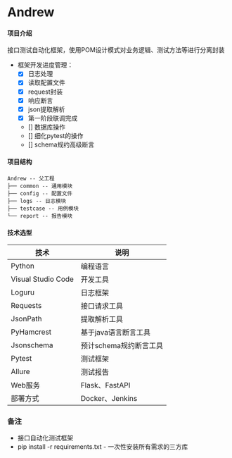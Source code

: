 # Andrew

#### 项目介绍

接口测试自动化框架，使用POM设计模式对业务逻辑、测试方法等进行分离封装
* 框架开发进度管理：
  - [x] 日志处理
  - [x] 读取配置文件
  - [x] request封装
  - [x] 响应断言
  - [x] json提取解析
  - [x] 第一阶段联调完成
  - [] 数据库操作
  - [] 细化pytest的操作
  - [] schema规约高级断言

#### 项目结构

```
Andrew -- 父工程
├── common -- 通用模块
├── config -- 配置文件
├── logs -- 日志模块
├── testcase -- 用例模块
└── report -- 报告模块
```

#### 技术选型

| 技术                 | 说明                                                         
| -------------------- | ---------------------------
| Python               | 编程语言
| Visual Studio Code   | 开发工具
| Loguru               | 日志框架
| Requests             | 接口请求工具
| JsonPath             | 提取解析工具
| PyHamcrest           | 基于java语言断言工具
| Jsonschema           | 预计schema规约断言工具
| Pytest               | 测试框架
| Allure               | 测试报告
| Web服务              | Flask、FastAPI
| 部署方式              | Docker、Jenkins

### 备注

* 接口自动化测试框架
* pip install -r requirements.txt - 一次性安装所有需求的三方库